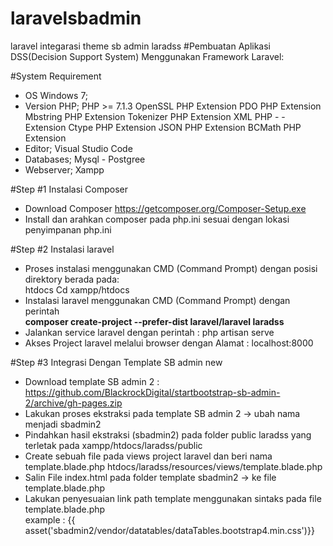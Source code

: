 # laravelsbadmin
laravel integarasi theme sb admin
laradss
#Pembuatan Aplikasi DSS(Decision Support System) Menggunakan Framework Laravel:

#System Requirement
- OS Windows 7;
- Version PHP; PHP >= 7.1.3 OpenSSL PHP Extension PDO PHP Extension Mbstring PHP Extension Tokenizer PHP Extension XML PHP - - Extension Ctype PHP Extension JSON PHP Extension BCMath PHP Extension
- Editor; Visual Studio Code
- Databases; Mysql - Postgree
- Webserver; Xampp

#Step #1 Instalasi Composer

- Download Composer https://getcomposer.org/Composer-Setup.exe 
- Install dan arahkan composer pada php.ini sesuai dengan lokasi penyimpanan php.ini

#Step #2 Instalasi laravel

- Proses instalasi menggunakan CMD (Command Prompt) dengan posisi direktory berada pada: <br> htdocs Cd xampp/htdocs
- Instalasi laravel menggunakan CMD (Command Prompt) dengan perintah <br> <b>composer create-project --prefer-dist laravel/laravel laradss</b>
- Jalankan service laravel dengan perintah : php artisan serve
- Akses Project laravel melalui browser dengan Alamat : localhost:8000

#Step #3 Integrasi Dengan Template SB admin new

- Download template SB admin 2 : https://github.com/BlackrockDigital/startbootstrap-sb-admin-2/archive/gh-pages.zip
- Lakukan proses ekstraksi pada template SB admin 2 -> ubah nama menjadi sbadmin2
- Pindahkan hasil ekstraksi (sbadmin2) pada folder public laradss yang terletak pada xampp/htdocs/laradss/public
- Create sebuah file pada views project laravel dan beri nama template.blade.php htdocs/laradss/resources/views/template.blade.php
- Salin File index.html pada folder template sbadmin2 -> ke file template.blade.php
- Lakukan penyesuaian link path template menggunakan sintaks pada file template.blade.php 
<br>example : {{ asset('sbadmin2/vendor/datatables/dataTables.bootstrap4.min.css')}}
